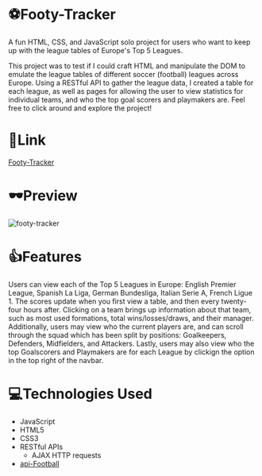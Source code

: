 # ⚽Footy-Tracker

A fun HTML, CSS, and JavaScript solo project for users who want to keep up with the league tables of Europe's Top 5 Leagues.

This project was to test if I could craft HTML and manipulate the DOM to emulate the league tables of different soccer (football) leagues across Europe. 
Using a RESTful API to gather the league data, I created a table for each league, as well as pages for allowing the user to view statistics for individual teams, and who the top goal scorers and playmakers are. 
Feel free to click around and explore the project!

# 🔗Link
[Footy-Tracker](e-bales.github.io/Footy-Tracker/)

# 🕶️Preview

![footy-tracker](https://github.com/e-bales/Footy-Tracker/assets/132625085/8f9e3fa6-6898-498b-a98b-dc36ef128af4)

# 👍Features

Users can view each of the Top 5 Leagues in Europe: English Premier League, Spanish La Liga, German Bundesliga, Italian Serie A, French Ligue 1. The scores update when you first view a table, and then every twenty-four hours after. Clicking on a team brings up information about that team, such as most used formations, total wins/losses/draws, and their manager. Additionally, users may view who the current players are, and can scroll through the squad which has been split by positions: Goalkeepers, Defenders, Midfielders, and Attackers. Lastly, users may also view who the top Goalscorers and Playmakers are for each League by clickign the option in the top right of the navbar.

# 💻Technologies Used
- JavaScript
- HTML5
- CSS3
- RESTful APIs
  - AJAX HTTP requests
- [api-Football](https://www.api-football.com/documentation-v3)  
